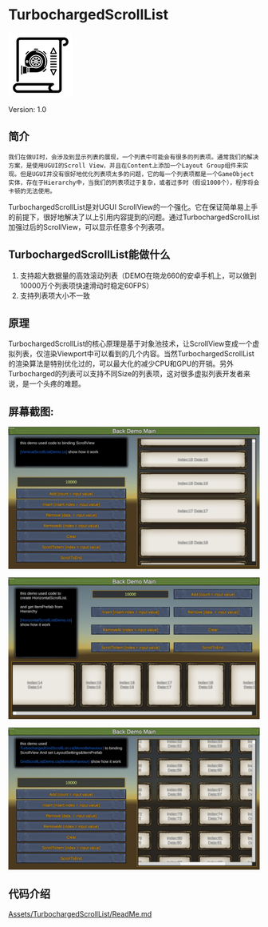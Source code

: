 # TurbochargedScrollList

![](Docs/icon.png)

Version: 1.0

## 简介

```
我们在做UI时，会涉及到显示列表的展现，一个列表中可能会有很多的列表项。通常我们的解决方案，是使用UGUI的Scroll View，并且在Content上添加一个Layout Group组件来实现。但是UGUI并没有很好地优化列表项太多的问题，它的每一个列表项都是一个GameObject实体，存在于Hierarchy中，当我们的列表项过于复杂，或者过多时（假设1000个），程序将会卡顿的无法使用。
```

TurbochargedScrollList是对UGUI ScrollView的一个强化。它在保证简单易上手的前提下，很好地解决了以上引用内容提到的问题。通过TurbochargedScrollList加强过后的ScrollView，可以显示任意多个列表项。

## TurbochargedScrollList能做什么

1. 支持超大数据量的高效滚动列表（DEMO在晓龙660的安卓手机上，可以做到10000万个列表项快速滑动时稳定60FPS）
2. 支持列表项大小不一致

## 原理
TurbochargedScrollList的核心原理是基于对象池技术，让ScrollView变成一个虚拟列表，仅渲染Viewport中可以看到的几个内容。当然TurbochargedScrollList的渲染算法是特别优化过的，可以最大化的减少CPU和GPU的开销。另外Turbocharged的列表可以支持不同Size的列表项，这对很多虚拟列表开发者来说，是一个头疼的难题。

## 屏幕截图:

![垂直列表](Docs/cut_v.jpg)

![水平列表](Docs/cut_h.jpg)

![网格列表](Docs/cut_g.jpg)

## 代码介绍

[Assets/TurbochargedScrollList/ReadMe.md](Assets/TurbochargedScrollList/ReadMe.md)

